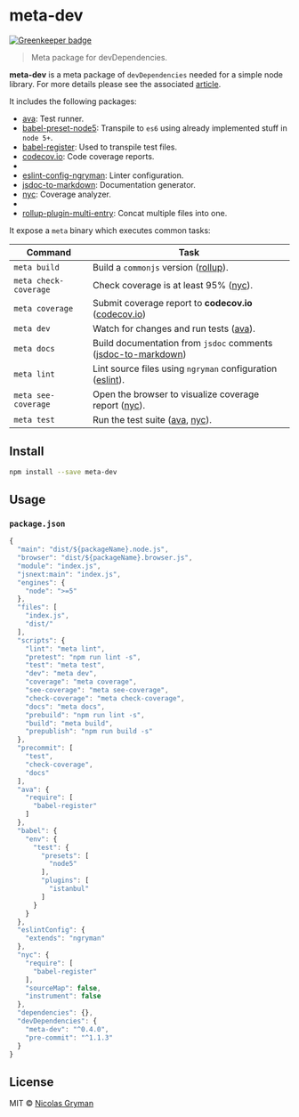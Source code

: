 # meta-dev

[![Greenkeeper badge](https://badges.greenkeeper.io/ngryman/meta-dev.svg)](https://greenkeeper.io/)

> Meta package for devDependencies.


**meta-dev** is a meta package of `devDependencies` needed for a simple node library. For more details please see the associated [article].

It includes the following packages:

 - [ava]: Test runner.
 - [babel-preset-node5]: Transpile to `es6` using already implemented stuff in `node 5+`.
 - [babel-register]: Used to transpile test files.
 - [codecov.io]: Code coverage reports.
 - [eslint]: Linter.
 - [eslint-config-ngryman]: Linter configuration.
 - [jsdoc-to-markdown]: Documentation generator.
 - [nyc]: Coverage analyzer.
 - [rollup]: Bundler.
 - [rollup-plugin-multi-entry]: Concat multiple files into one.

It expose a `meta` binary which executes common tasks:

Command               | Task
--------------------- | ----
`meta build`          | Build a `commonjs` version ([rollup]).
`meta check-coverage` | Check coverage is at least 95% ([nyc]).
`meta coverage`       | Submit coverage report to **codecov.io** ([codecov.io])
`meta dev`            | Watch for changes and run tests ([ava]).
`meta docs`           | Build documentation from `jsdoc` comments ([jsdoc-to-markdown])
`meta lint`           | Lint source files using `ngryman` configuration ([eslint]).
`meta see-coverage`   | Open the browser to visualize coverage report ([nyc]).
`meta test`           | Run the test suite ([ava], [nyc]).


## Install

```bash
npm install --save meta-dev
```


## Usage

### `package.json`

```javascript
{
  "main": "dist/${packageName}.node.js",
  "browser": "dist/${packageName}.browser.js",
  "module": "index.js",
  "jsnext:main": "index.js",
  "engines": {
    "node": ">=5"
  },
  "files": [
    "index.js",
    "dist/"
  ],
  "scripts": {
    "lint": "meta lint",
    "pretest": "npm run lint -s",
    "test": "meta test",
    "dev": "meta dev",
    "coverage": "meta coverage",
    "see-coverage": "meta see-coverage",
    "check-coverage": "meta check-coverage",
    "docs": "meta docs",
    "prebuild": "npm run lint -s",
    "build": "meta build",
    "prepublish": "npm run build -s"
  },
  "precommit": [
    "test",
    "check-coverage",
    "docs"
  ],
  "ava": {
    "require": [
      "babel-register"
    ]
  },
  "babel": {
    "env": {
      "test": {
        "presets": [
          "node5"
        ],
        "plugins": [
          "istanbul"
        ]
      }
    }
  },
  "eslintConfig": {
    "extends": "ngryman"
  },
  "nyc": {
    "require": [
      "babel-register"
    ],
    "sourceMap": false,
    "instrument": false
  },
  "dependencies": {},
  "devDependencies": {
    "meta-dev": "^0.4.0",
    "pre-commit": "^1.1.3"
  }
}
```


## License

MIT © [Nicolas Gryman](http://ngryman.sh)


[article]: https://medium.com/@ngryman/bundle-your-devdependencies-and-chill-421949bfd9a5
[ava]: https://github.com/avajs/ava
[babel-preset-node5]: https://github.com/leebenson/babel-preset-node5
[babel-register]: https://github.com/babel/babel/tree/master/packages/babel-register
[codecov.io]: https://github.com/cainus/codecov.io
[eslint]: https://github.com/eslint/eslint
[eslint-config-ngryman]: https://github.com/ngryman/eslint-config-ngryman
[jsdoc-to-markdown]: https://github.com/jsdoc2md/jsdoc-to-markdown
[nyc]: https://github.com/istanbuljs/nyc
[rollup]: https://github.com/rollup/rollup
[rollup-plugin-multi-entry]: https://github.com/rollup/rollup-plugin-multi-entry
